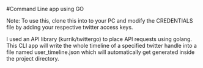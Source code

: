 #Command Line app using GO

Note: To use this, clone this into to your PC and modify the CREDENTIALS file by adding your respective twitter access keys. 


I used an API library (kurrik/twittergo) to place API requests using golang. This CLI app will write the whole timeline of a specified twitter handle into a file named user_timeline.json which will automatically get generated inside the project directory.
